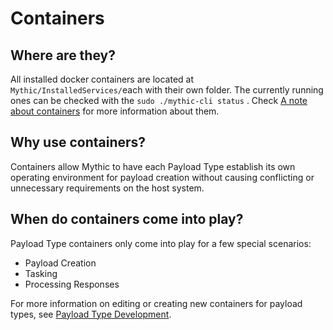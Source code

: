 # Containers

## Where are they?

All installed docker containers are located at `Mythic/InstalledServices/`each with their own folder. The currently running ones can be checked with the `sudo ./mythic-cli status` . Check [A note about containers](../installation/a-note-about-containers.md) for more information about them.

## Why use containers?

Containers allow Mythic to have each Payload Type establish its own operating environment for payload creation without causing conflicting or unnecessary requirements on the host system.

## When do containers come into play?

Payload Type containers only come into play for a few special scenarios:

* Payload Creation
* Tasking
* Processing Responses

For more information on editing or creating new containers for payload types, see [Payload Type Development](../customizing/payload-type-development/).

